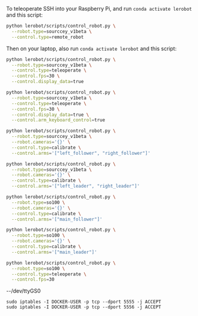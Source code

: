 To teleoperate SSH into your Raspberry Pi, and run `conda activate lerobot` and this script:

```bash
python lerobot/scripts/control_robot.py \
  --robot.type=sourccey_v1beta \
  --control.type=remote_robot
```

Then on your laptop, also run `conda activate lerobot` and this script:

```bash
python lerobot/scripts/control_robot.py \
  --robot.type=sourccey_v1beta \
  --control.type=teleoperate \
  --control.fps=30 \
  --control.display_data=true
```

```bash
python lerobot/scripts/control_robot.py \
  --robot.type=sourccey_v1beta \
  --control.type=teleoperate \
  --control.fps=30 \
  --control.display_data=true \
  --control.arm_keyboard_control=true
```

```bash
python lerobot/scripts/control_robot.py \
  --robot.type=sourccey_v1beta \
  --robot.cameras='{}' \
  --control.type=calibrate \
  --control.arms='["left_follower", "right_follower"]'
```

```bash
python lerobot/scripts/control_robot.py \
  --robot.type=sourccey_v1beta \
  --robot.cameras='{}' \
  --control.type=calibrate \
  --control.arms='["left_leader", "right_leader"]'
```

```bash
python lerobot/scripts/control_robot.py \
  --robot.type=so100 \
  --robot.cameras='{}' \
  --control.type=calibrate \
  --control.arms='["main_follower"]'
```

```bash
python lerobot/scripts/control_robot.py \
  --robot.type=so100 \
  --robot.cameras='{}' \
  --control.type=calibrate \
  --control.arms='["main_leader"]'
```

```bash
python lerobot/scripts/control_robot.py \
  --robot.type=so100 \
  --control.type=teleoperate \
  --control.fps=30
```

--/dev/ttyGS0

```
sudo iptables -I DOCKER-USER -p tcp --dport 5555 -j ACCEPT
sudo iptables -I DOCKER-USER -p tcp --dport 5556 -j ACCEPT
```
